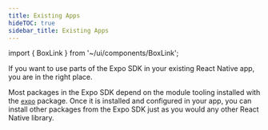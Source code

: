 ```yaml
---
title: Existing Apps
hideTOC: true
sidebar_title: Existing Apps
---
```


import { BoxLink } from '~/ui/components/BoxLink';

If you want to use parts of the Expo SDK in your existing React Native app, you are in the right place.

Most packages in the Expo SDK depend on the module tooling installed with the [`expo`](https://github.com/expo/expo/tree/main/packages/expo) package. Once it is installed and configured in your app, you can install other packages from the Expo SDK just as you would any other React Native library.

<BoxLink title="Setting up the expo package" description="Install the core package required for adding libraries in the Expo SDK." href="/bare/installing-expo-modules" />

<BoxLink title="Using Expo SDK" description="Learn how to install Expo SDK packages in your project." href="/workflow/using-libraries" />

<BoxLink title="Adopting Prebuild" description="Optionally you can set up Expo Prebuild & Config Plugins to manage your native projects." href="/guides/adopting-prebuild" />

<BoxLink title="Using OTA Updates" description="Learn how to setup and send over-the-air updates to your users." href="/bare/installing-updates" />
